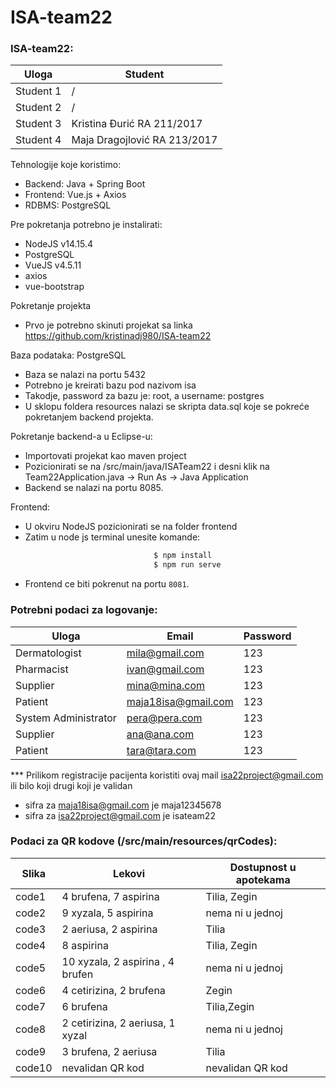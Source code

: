 # ISA-team22

### ISA-team22:
| Uloga  | Student |
| ------ | ------- |
| Student 1 | / | 
| Student 2 | / | 
| Student 3 | Kristina Đurić RA 211/2017|
| Student 4 | Maja Dragojlović RA 213/2017|

Tehnologije koje koristimo:<br />
  - Backend: Java + Spring Boot<br />
  - Frontend: Vue.js + Axios<br />
  - RDBMS: PostgreSQL<br />

Pre pokretanja potrebno je instalirati:<br />
  - NodeJS v14.15.4<br />
  - PostgreSQL<br />
  - VueJS v4.5.11<br />
  - axios<br />
  - vue-bootstrap<br />

Pokretanje projekta<br />
  - Prvo je potrebno skinuti projekat sa linka https://github.com/kristinadj980/ISA-team22<br />

Baza podataka: PostgreSQL
  - Baza se nalazi na portu 5432
  - Potrebno je kreirati bazu pod nazivom isa
  - Takodje, password za bazu je: root, a username: postgres
  - U sklopu foldera resources nalazi se skripta data.sql koje se pokreće pokretanjem backend projekta.
    
Pokretanje backend-a u Eclipse-u:
  - Importovati projekat kao maven project
  - Pozicionirati se na /src/main/java/ISATeam22 i desni klik na Team22Application.java -> Run As -> Java Application 
  - Backend se nalazi na portu 8085.

Frontend:
  - U okviru NodeJS pozicionirati se na folder frontend
  - Zatim u node js terminal unesite komande:
```sh
                                $ npm install
                                $ npm run serve
```

- Frontend ce biti pokrenut na portu `8081`. 

### Potrebni podaci za logovanje:
| Uloga  | Email  | Password |
| ------ | ------ | -------- |
| Dermatologist |mila@gmail.com| 123 |
| Pharmacist | ivan@gmail.com | 123 |
| Supplier | mina@mina.com| 123 |
| Patient | maja18isa@gmail.com| 123 |
| System Administrator | pera@pera.com| 123 |
| Supplier | ana@ana.com| 123 |
| Patient | tara@tara.com| 123 |

*** Prilikom registracije pacijenta koristiti ovaj mail isa22project@gmail.com ili bilo koji drugi koji je validan
- sifra za maja18isa@gmail.com je maja12345678
- sifra za isa22project@gmail.com je isateam22

### Podaci za QR kodove (/src/main/resources/qrCodes):
| Slika  | Lekovi | Dostupnost u apotekama |
| ------ | ------ | ---------------------- |
| code1 | 4 brufena, 7 aspirina | Tilia, Zegin |
| code2 | 9 xyzala, 5 aspirina | nema ni u jednoj|
| code3 | 2 aeriusa, 2 aspirina| Tilia |
| code4 | 8 aspirina | Tilia, Zegin |
| code5 | 10 xyzala, 2 aspirina , 4 brufen | nema ni u jednoj|
| code6 | 4 cetirizina, 2 brufena | Zegin |
| code7 | 6 brufena | Tilia,Zegin |
| code8 | 2 cetirizina, 2 aeriusa, 1 xyzal | nema ni u jednoj|
| code9 | 3 brufena, 2 aeriusa | Tilia |
| code10 | nevalidan QR kod | nevalidan QR kod|